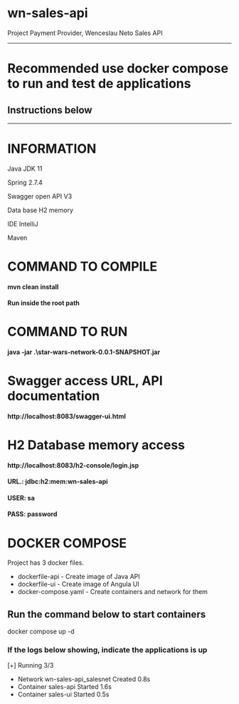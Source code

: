 # wn-sales-api
Project Payment Provider, Wenceslau Neto Sales API

______________________________________________________________
# Recommended use docker compose to run and test de applications
## Instructions below
_______________________________________________________________

# INFORMATION

Java JDK 11

Spring 2.7.4

Swagger open API V3

Data base H2 memory

IDE IntelliJ

Maven

# COMMAND TO COMPILE 
#### mvn clean install
#### Run inside the root path

# COMMAND TO RUN
#### java -jar .\star-wars-network-0.0.1-SNAPSHOT.jar

# Swagger access URL, API documentation
#### http://localhost:8083/swagger-ui.html

# H2 Database memory access
#### http://localhost:8083/h2-console/login.jsp
#### URL.: jdbc:h2:mem:wn-sales-api
#### USER: sa
#### PASS: password

# DOCKER COMPOSE

Project has 3 docker files.
- dockerfile-api      - Create image of Java API
- dockerfile-ui       - Create image of Angula UI
- docker-compose.yaml - Create containers and network for them

## Run the command below to start containers
docker compose up -d
### If the logs below showing, indicate the applications is up 

[+] Running 3/3
- Network wn-sales-api_salesnet  Created    0.8s
- Container sales-api            Started    1.6s
- Container sales-ui             Started    0.5s